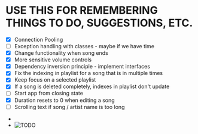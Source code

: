 # USE THIS FOR REMEMBERING THINGS TO DO, SUGGESTIONS, ETC.

- [X] Connection Pooling
- [ ] Exception handling with classes - maybe if we have time
- [X] Change functionality when song ends
- [X] More sensitive volume controls
- [X] Dependency inversion principle - implement interfaces
- [x] Fix the indexing in playlist for a song that is in multiple times
- [x] Keep focus on a selected playlist
- [X] If a song is deleted completely, indexes in playlist don't update
- [ ] Start app from closing state
- [x] Duration resets to 0 when editing a song
- [ ] Scrolling text if song / artist name is too long
-
- ![TODO](https://preview.redd.it/mnr1owzlxt4a1.jpg?width=960&crop=smart&auto=webp&s=0dc59fabb8790a74cf3939e6f803bca1c56be64e)